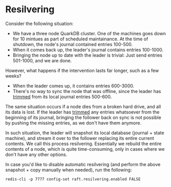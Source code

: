 # Resilvering

Consider the following situation:

* We have a three node QuarkDB cluster. One of the machines goes down for 10 mintues
as part of scheduled maintainance. At the time of shutdown, the node's journal
contained entries 100-500.
* When it comes back up,  the leader's journal contains entries 100-1000.
* Bringing the node up to date with the leader is trivial: Just send entries
501-1000, and we are done.

However, what happens if the intervention lasts far longer, such as a few weeks?

* When the leader comes up, it contains entries 600-3000.
* There's no way to sync the node that was offline, since the leader has
[trimmed](journal-trimming.md) from its local journal entries 500-600.

The same situation occurs if a node dies from a broken hard drive, and all its data
is lost. If the leader has [trimmed](journal-trimming.md) any entries whatsoever from the beginning of
its journal, bringing the follower back on sync is not possible by pushing
the missing entries, as we don't have them anymore.

In such situation, the leader will snapshot its local database (journal + state machine),
and stream it over to the follower replacing its entire current contents. We call this
process resilvering. Essentially we rebuild the entire contents of a node, which
is quite time-consuming, only in cases where we don't have any other options.

In case you'd like to disable automatic resilvering
(and perform the above snapshot + copy manually when needed), run the following:

```
redis-cli -p 7777 config-set raft.resilvering.enabled FALSE
```
